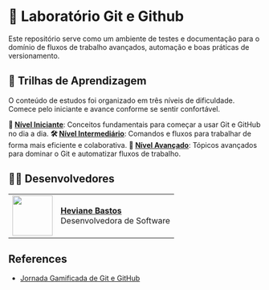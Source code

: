 # 🧪 Laboratório Git e Github

Este repositório serve como um ambiente de testes e documentação para o domínio de fluxos de trabalho avançados, automação e boas práticas de versionamento.

## 🚀 Trilhas de Aprendizagem

O conteúdo de estudos foi organizado em três níveis de dificuldade. Comece pelo iniciante e avance conforme se sentir confortável.

**🌱 [Nível Iniciante](./Beginner/index.md)**: Conceitos fundamentais para começar a usar Git e GitHub no dia a dia.
**🛠️ [Nível Intermediário](./Intermediate/index.md)**: Comandos e fluxos para trabalhar de forma mais eficiente e colaborativa.
**🌌 [Nível Avançado](./Advanced/index.md)**: Tópicos avançados para dominar o Git e automatizar fluxos de trabalho.

## 👩‍💻 Desenvolvedores

<table>
  <tr>
    <td>
      <img width="80px" align="center" src="https://avatars.githubusercontent.com/heviane"/>
    </td>
    <td align="left">
      <a href="https://github.com/heviane">
        <span><b>Heviane Bastos</b></span>
      </a>
      <br>
      <span>Desenvolvedora de Software</span>
    </td>
  </tr>
</table>

## References

- [Jornada Gamificada de Git e GitHub](https://github.com/elidianaandrade/git-github-learning-quest)